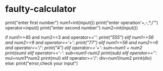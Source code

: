 # faulty-calculator
print("enter first number")
num1=int(input())
print("enter operation'+,-,*,/'")
operator=input()
print("enter second number")
num2=int(input())

if num1==45 and num2==3 and operator=='*':
    print("555")
elif num1==56 and num2==9 and operator=='+':
    print("77")
elif num1==56 and num2==6 and operator=='/':
    print("4")
elif operator=='+':
    sum=num1 + num2
    print(sum)
elif operator=='-':
    sub=num1-num2
    print(sub)
elif operator=='*':
    mul=num1*num2
    print(mul)
elif operator=='/':
    div=num1/num2
    print(div)
else:
    print("error,check your input")
